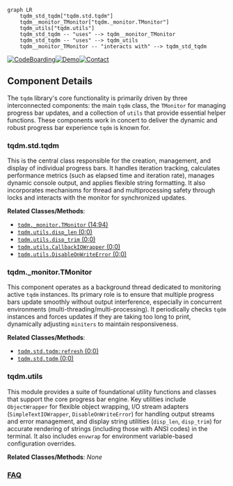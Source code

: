 ```mermaid
graph LR
    tqdm_std_tqdm["tqdm.std.tqdm"]
    tqdm__monitor_TMonitor["tqdm._monitor.TMonitor"]
    tqdm_utils["tqdm.utils"]
    tqdm_std_tqdm -- "uses" --> tqdm__monitor_TMonitor
    tqdm_std_tqdm -- "uses" --> tqdm_utils
    tqdm__monitor_TMonitor -- "interacts with" --> tqdm_std_tqdm
```
[![CodeBoarding](https://img.shields.io/badge/Generated%20by-CodeBoarding-9cf?style=flat-square)](https://github.com/CodeBoarding/GeneratedOnBoardings)[![Demo](https://img.shields.io/badge/Try%20our-Demo-blue?style=flat-square)](https://www.codeboarding.org/demo)[![Contact](https://img.shields.io/badge/Contact%20us%20-%20contact@codeboarding.org-lightgrey?style=flat-square)](mailto:contact@codeboarding.org)

## Component Details

The `tqdm` library's core functionality is primarily driven by three interconnected components: the main `tqdm` class, the `TMonitor` for managing progress bar updates, and a collection of `utils` that provide essential helper functions. These components work in concert to deliver the dynamic and robust progress bar experience `tqdm` is known for.

### tqdm.std.tqdm
This is the central class responsible for the creation, management, and display of individual progress bars. It handles iteration tracking, calculates performance metrics (such as elapsed time and iteration rate), manages dynamic console output, and applies flexible string formatting. It also incorporates mechanisms for thread and multiprocessing safety through locks and interacts with the monitor for synchronized updates.


**Related Classes/Methods**:

- <a href="https://github.com/tqdm/tqdm/blob/master/tqdm/_monitor.py#L14-L94" target="_blank" rel="noopener noreferrer">`tqdm._monitor.TMonitor` (14:94)</a>
- <a href="https://github.com/tqdm/tqdm/blob/master/tqdm/utils.py#L0-L0" target="_blank" rel="noopener noreferrer">`tqdm.utils.disp_len` (0:0)</a>
- <a href="https://github.com/tqdm/tqdm/blob/master/tqdm/utils.py#L0-L0" target="_blank" rel="noopener noreferrer">`tqdm.utils.disp_trim` (0:0)</a>
- <a href="https://github.com/tqdm/tqdm/blob/master/tqdm/utils.py#L0-L0" target="_blank" rel="noopener noreferrer">`tqdm.utils.CallbackIOWrapper` (0:0)</a>
- <a href="https://github.com/tqdm/tqdm/blob/master/tqdm/utils.py#L0-L0" target="_blank" rel="noopener noreferrer">`tqdm.utils.DisableOnWriteError` (0:0)</a>


### tqdm._monitor.TMonitor
This component operates as a background thread dedicated to monitoring active `tqdm` instances. Its primary role is to ensure that multiple progress bars update smoothly without output interference, especially in concurrent environments (multi-threading/multi-processing). It periodically checks `tqdm` instances and forces updates if they are taking too long to print, dynamically adjusting `miniters` to maintain responsiveness.


**Related Classes/Methods**:

- <a href="https://github.com/tqdm/tqdm/blob/master/tqdm/std.py#L0-L0" target="_blank" rel="noopener noreferrer">`tqdm.std.tqdm:refresh` (0:0)</a>
- <a href="https://github.com/tqdm/tqdm/blob/master/tqdm/std.py#L0-L0" target="_blank" rel="noopener noreferrer">`tqdm.std.tqdm` (0:0)</a>


### tqdm.utils
This module provides a suite of foundational utility functions and classes that support the core progress bar engine. Key utilities include `ObjectWrapper` for flexible object wrapping, I/O stream adapters (`SimpleTextIOWrapper`, `DisableOnWriteError`) for handling output streams and error management, and display string utilities (`disp_len`, `disp_trim`) for accurate rendering of strings (including those with ANSI codes) in the terminal. It also includes `envwrap` for environment variable-based configuration overrides.


**Related Classes/Methods**: _None_



### [FAQ](https://github.com/CodeBoarding/GeneratedOnBoardings/tree/main?tab=readme-ov-file#faq)
